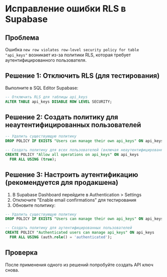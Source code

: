 # Исправление ошибки RLS в Supabase

## Проблема
Ошибка `new row violates row-level security policy for table "api_keys"` возникает из-за политики RLS, которая требует аутентифицированного пользователя.

## Решение 1: Отключить RLS (для тестирования)

Выполните в SQL Editor Supabase:

```sql
-- Отключить RLS для таблицы api_keys
ALTER TABLE api_keys DISABLE ROW LEVEL SECURITY;
```

## Решение 2: Создать политику для неаутентифицированных пользователей

```sql
-- Удалить существующую политику
DROP POLICY IF EXISTS "Users can manage their own api_keys" ON api_keys;

-- Создать политику для всех пользователей (включая неаутентифицированных)
CREATE POLICY "Allow all operations on api_keys" ON api_keys
  FOR ALL USING (true);
```

## Решение 3: Настроить аутентификацию (рекомендуется для продакшена)

1. В Supabase Dashboard перейдите в Authentication > Settings
2. Отключите "Enable email confirmations" для тестирования
3. Обновите политику:

```sql
-- Удалить существующую политику
DROP POLICY IF EXISTS "Users can manage their own api_keys" ON api_keys;

-- Создать политику для аутентифицированных пользователей
CREATE POLICY "Authenticated users can manage api_keys" ON api_keys
  FOR ALL USING (auth.role() = 'authenticated');
```

## Проверка
После применения одного из решений попробуйте создать API ключ снова.
